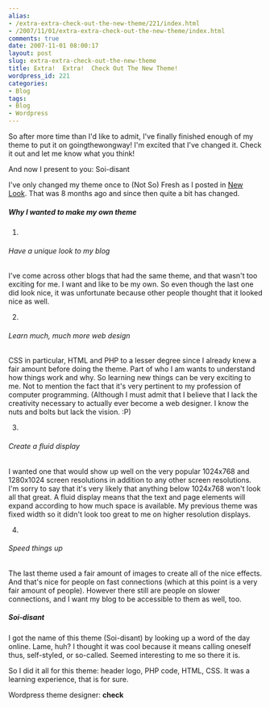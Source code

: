 ```yaml
---
alias:
- /extra-extra-check-out-the-new-theme/221/index.html
- /2007/11/01/extra-extra-check-out-the-new-theme/index.html
comments: true
date: 2007-11-01 08:00:17
layout: post
slug: extra-extra-check-out-the-new-theme
title: Extra!  Extra!  Check Out The New Theme!
wordpress_id: 221
categories:
- Blog
tags:
- Blog
- Wordpress
---
```


So after more time than I'd like to admit, I've finally finished enough of my theme to put it on goingthewongway!  I'm excited that I've changed it.  Check it out and let me know what you think!

And now I present to you: Soi-disant

I've only changed my theme once to (Not So) Fresh as I posted in [New Look](http://www.goingthewongway.com/2007/02/09/new-look/).  That was 8 months ago and since then quite a bit has changed.



##### Why I wanted to make my own theme







  1. 


###### Have a unique look to my blog


I've come across other blogs that had the same theme, and that wasn't too exciting for me.  I want and like to be my own.  So even though the last one did look nice, it was unfortunate because other people thought that it looked nice as well.



  2. 


###### Learn much, much more web design


CSS in particular, HTML and PHP to a lesser degree since I already knew a fair amount before doing the theme.  Part of who I am wants to understand how things work and why.  So learning new things can be very exciting to me.  Not to mention the fact that it's very pertinent to my profession of computer programming.  (Although I must admit that I believe that I lack the creativity necessary to actually ever become a web designer.  I know the nuts and bolts but lack the vision.  :P)



  3. 


###### Create a fluid display


I wanted one that would show up well on the very popular 1024x768 and 1280x1024 screen resolutions in addition to any other screen resolutions.  I'm sorry to say that it's very likely that anything below 1024x768 won't look all that great.  A fluid display means that the text and page elements will expand according to how much space is available.  My previous theme was fixed width so it didn't look too great to me on higher resolution displays.



  4. 


###### Speed things up


The last theme used a fair amount of images to create all of the nice effects.  And that's nice for people on fast connections (which at this point is a very fair amount of people).  However there still are people on slower connections, and I want my blog to be accessible to them as well, too.






##### Soi-disant



I got the name of this theme (Soi-disant) by looking up a word of the day online.  Lame, huh?  I thought it was cool because it means calling oneself thus, self-styled, or so-called.  Seemed interesting to me so there it is.

So I did it all for this theme: header logo, PHP code, HTML, CSS.  It was a learning experience, that is for sure.

Wordpress theme designer: **check**
